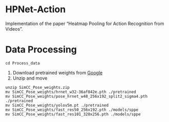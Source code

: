 # HPNet-Action
Implementation of the paper “Heatmap Pooling for Action Recognition from Videos”.

# Data Processing
```
cd Process_data
```
1. Download pretrained weights from [Google](https://drive.google.com/file/d/1MtljnHRv9R6F1ixMfIS0nqvLDyL2fe8a/view?usp=sharing)
2. Unzip and move
```
unzip SimCC_Pose_weights.zip
mv SimCC_Pose_weights/hrnet_w32-36af842e.pth ./pretrained
mv SimCC_Pose_weights/pose_hrnet_w48_256x192_split2_sigma4.pth ./pretrained
mv SimCC_Pose_weights/yolov5m.pt ./pretrained
mv SimCC_Pose_weights/fast_res50_256x192.pth ./models/sppe
mv SimCC_Pose_weights/fast_res101_320x256.pth ./models/sppe
```
